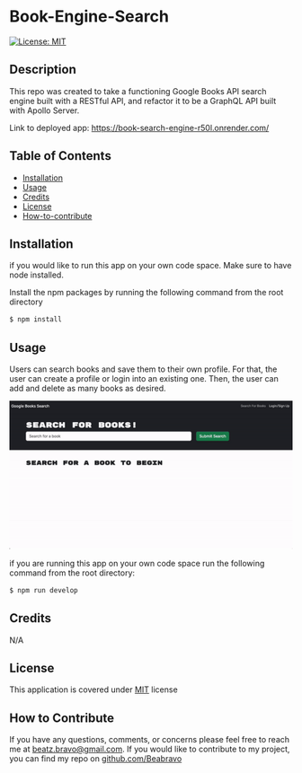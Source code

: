 # Book-Engine-Search 

[![License: MIT](https://img.shields.io/badge/License-MIT-yellow.svg)](https://opensource.org/licenses/MIT)

## Description

This repo was created to take a functioning Google Books API search engine built with a RESTful API, and refactor it to be a GraphQL API built with Apollo Server. 


Link to deployed app: https://book-search-engine-r50l.onrender.com/ 

## Table of Contents

- [Installation](#installation)
- [Usage](#usage)
- [Credits](#credits)
- [License](#license)
- [How-to-contribute](#how-to-contribute)

## Installation

if you would like to run this app on your own code space.
Make sure to have node installed.

Install the npm packages by running the following command from the root directory

```bash
$ npm install
```

## Usage

Users can search books and save them to their own profile. For that, the user can create a profile or login into an existing one. Then, the user can add and delete as many books as desired. 

![screenrecording](./assets/ScreenRecording.gif)

if you are running this app on your own code space run the following command from the root directory:

```bash
$ npm run develop
```

## Credits

N/A

## License

This application is covered under [MIT](https://choosealicense.com/licenses/mit/) license

## How to Contribute
If you have any questions, comments, or concerns please feel free to reach me at beatz.bravo@gmail.com. If you would like to contribute to my project, you can find my repo on [github.com/Beabravo](https://www.github.com/Beabravo)
